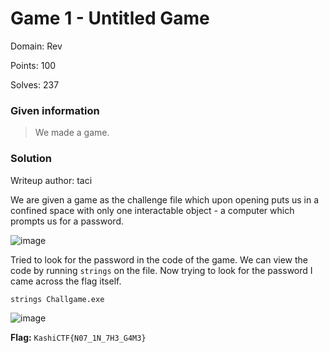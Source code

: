 #  Game 1 - Untitled Game

Domain: Rev

Points: 100

Solves: 237

### Given information

> We made a game.

### Solution

Writeup author: taci

We are given a game as the challenge file which upon opening puts us in a confined space with only one interactable object - a computer which prompts us for a password.

![image](https://github.com/user-attachments/assets/98184741-599a-4715-b013-0bf38ec39a35)

Tried to look for the password in the code of the game. We can view the code by running `strings` on the file. Now trying to look for the password I came across the flag itself.

```
strings Challgame.exe
```

![image](https://github.com/user-attachments/assets/a16df3d1-8eee-4a21-a136-a69ea80d2b8c)

**Flag:** `KashiCTF{N07_1N_7H3_G4M3}`
